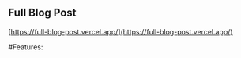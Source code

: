 ## Full Blog Post
[https://full-blog-post.vercel.app/](https://full-blog-post.vercel.app/)

#Features:
